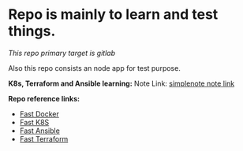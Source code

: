 # Repo is mainly to learn and test things.
_This repo primary target is gitlab_

Also this repo consists an node app for test purpose.

**K8s, Terraform and Ansible learning:**
	Note Link: [simplenote note link](http://simp.ly/p/SG1MV2)

**Repo reference links:**
- [Fast Docker](https://github.com/askaakura/Fast-Docker)
- [Fast K8S](https://github.com/askaakura/Fast-Kubernetes)
- [Fast Ansible](https://github.com/askaakura/Fast-Ansible)
- [Fast Terraform](https://github.com/askaakura/Fast-Terraform)

